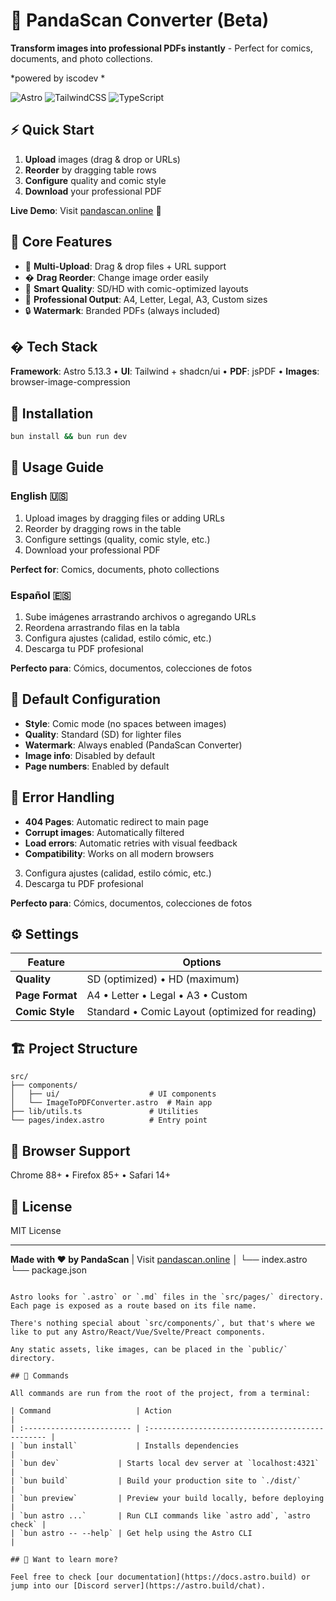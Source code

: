 # 🐼 PandaScan Converter (Beta)

**Transform images into professional PDFs instantly** - Perfect for comics, documents, and photo collections.

*powered by iscodev *

![Astro](https://img.shields.io/badge/astro-5.13.3-blue)
![TailwindCSS](https://img.shields.io/badge/tailwindcss-4.1.12-blue)
![TypeScript](https://img.shields.io/badge/typescript-ready-green)

## ⚡ Quick Start

1. **Upload** images (drag & drop or URLs)
2. **Reorder** by dragging table rows  
3. **Configure** quality and comic style
4. **Download** your professional PDF

**Live Demo**: Visit [pandascan.online](https://pandascan.online) 🚀

## 🎯 Core Features

- 📁 **Multi-Upload**: Drag & drop files + URL support
- � **Drag Reorder**: Change image order easily
- 📏 **Smart Quality**: SD/HD with comic-optimized layouts
- 🎨 **Professional Output**: A4, Letter, Legal, A3, Custom sizes
- 🔒 **Watermark**: Branded PDFs (always included)

## �️ Tech Stack

**Framework**: Astro 5.13.3 • **UI**: Tailwind + shadcn/ui • **PDF**: jsPDF • **Images**: browser-image-compression

## 🚀 Installation

```bash
bun install && bun run dev
```

## 📖 Usage Guide

### English 🇺🇸
1. Upload images by dragging files or adding URLs
2. Reorder by dragging rows in the table  
3. Configure settings (quality, comic style, etc.)
4. Download your professional PDF

**Perfect for**: Comics, documents, photo collections

### Español 🇪🇸  
1. Sube imágenes arrastrando archivos o agregando URLs
2. Reordena arrastrando filas en la tabla
3. Configura ajustes (calidad, estilo cómic, etc.)
4. Descarga tu PDF profesional

**Perfecto para**: Cómics, documentos, colecciones de fotos

## 🚀 Default Configuration

- **Style**: Comic mode (no spaces between images)
- **Quality**: Standard (SD) for lighter files
- **Watermark**: Always enabled (PandaScan Converter)
- **Image info**: Disabled by default
- **Page numbers**: Enabled by default

## 🔧 Error Handling

- **404 Pages**: Automatic redirect to main page
- **Corrupt images**: Automatically filtered
- **Load errors**: Automatic retries with visual feedback
- **Compatibility**: Works on all modern browsers
3. Configura ajustes (calidad, estilo cómic, etc.)
4. Descarga tu PDF profesional

**Perfecto para**: Cómics, documentos, colecciones de fotos

## ⚙️ Settings

| Feature | Options |
|---------|---------|
| **Quality** | SD (optimized) • HD (maximum) |
| **Page Format** | A4 • Letter • Legal • A3 • Custom |
| **Comic Style** | Standard • Comic Layout (optimized for reading) |
## 🏗️ Project Structure

```
src/
├── components/
│   ├── ui/                    # UI components
│   └── ImageToPDFConverter.astro  # Main app
├── lib/utils.ts               # Utilities  
└── pages/index.astro          # Entry point
```

## 📱 Browser Support

Chrome 88+ • Firefox 85+ • Safari 14+

## 📄 License

MIT License

---

**Made with ❤️ by PandaScan** | Visit [pandascan.online](https://pandascan.online)
│       └── index.astro
└── package.json
```

Astro looks for `.astro` or `.md` files in the `src/pages/` directory. Each page is exposed as a route based on its file name.

There's nothing special about `src/components/`, but that's where we like to put any Astro/React/Vue/Svelte/Preact components.

Any static assets, like images, can be placed in the `public/` directory.

## 🧞 Commands

All commands are run from the root of the project, from a terminal:

| Command                   | Action                                           |
| :------------------------ | :----------------------------------------------- |
| `bun install`             | Installs dependencies                            |
| `bun dev`             | Starts local dev server at `localhost:4321`      |
| `bun build`           | Build your production site to `./dist/`          |
| `bun preview`         | Preview your build locally, before deploying     |
| `bun astro ...`       | Run CLI commands like `astro add`, `astro check` |
| `bun astro -- --help` | Get help using the Astro CLI                     |

## 👀 Want to learn more?

Feel free to check [our documentation](https://docs.astro.build) or jump into our [Discord server](https://astro.build/chat).
